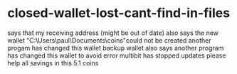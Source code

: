 closed-wallet-lost-cant-find-in-files
=====================================
says that my receiving address (might be out of date) also says the new wallet "C:\Users\paul\Documents\coins"could not be created another progam has changed this wallet
backup wallet also says another program has changed this wallet to avoid error multibit has stopped updates
please help all savings in this 5.1 coins
